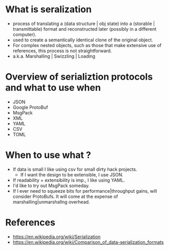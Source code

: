# What is seralization 
- process of translating a (data structure | obj state) into a (storable | transmittable) format and reconstructed later (possibly in a different computer).
- used to create a semantically identical clone of the original object.
- For complex nested objects, such as those that make extensive use of references, this process is not straightforward.
- a.k.a. Marshalling | Swizzling | Loading

# Overview of serializtion protocols and what to use when 
- JSON
- Google ProtoBuf
- MsgPack
- XML
- YAML
- CSV
- TOML

# When to use what ?
- If data is small I like using csv for small dirty hack projects.
  - If I want the design to be extensible, I use JSON. 
- If readability + extensibility is imp., I like using YAML.
- I'd like to try out MsgPack someday.
- If I ever need to squeeze bits for performance|throughput gains, will consider ProtoBufs. It will come at the expense of marshalling|unmarshallng overhead.

# References
- https://en.wikipedia.org/wiki/Serialization
- https://en.wikipedia.org/wiki/Comparison_of_data-serialization_formats

